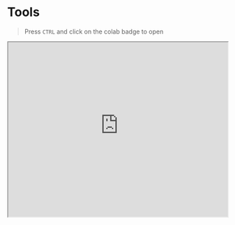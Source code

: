 # Tools
> Press `CTRL` and click on the colab badge to open
<iframe src="https://e1250-incolab.streamlit.app/?embed=true" width="100%" height="400"></iframe>
